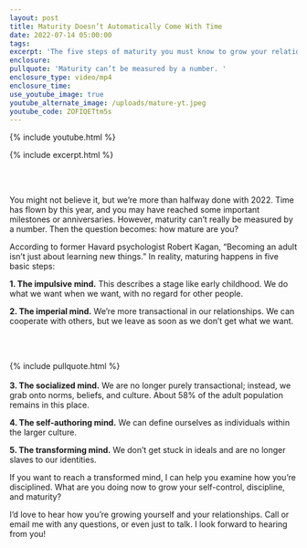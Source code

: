 ```yaml
---
layout: post
title: Maturity Doesn’t Automatically Come With Time
date: 2022-07-14 05:00:00
tags:
excerpt: 'The five steps of maturity you must know to grow your relationships. '
enclosure:
pullquote: 'Maturity can’t be measured by a number. '
enclosure_type: video/mp4
enclosure_time:
use_youtube_image: true
youtube_alternate_image: /uploads/mature-yt.jpeg
youtube_code: ZOFIQETtm5s
---
```

{% include youtube.html %}

{% include excerpt.html %}<br>&nbsp;

&nbsp;

You might not believe it, but we’re more than halfway done with 2022. Time has flown by this year, and you may have reached some important milestones or anniversaries. However, maturity can’t really be measured by a number. Then the question becomes: how mature are you?&nbsp;

According to former Havard psychologist Robert Kagan, “Becoming an adult isn’t just about learning new things.” In reality, maturing happens in five basic steps:

**1\. The impulsive mind.** This describes a stage like early childhood. We do what we want when we want, with no regard for other people.&nbsp;

**2\. The imperial mind.** We’re more transactional in our relationships. We can cooperate with others, but we leave as soon as we don’t get what we want.<br>&nbsp;

&nbsp;

{% include pullquote.html %}<br><br>**3\. The socialized mind.** We are no longer purely transactional; instead, we grab onto norms, beliefs, and culture. About 58% of the adult population remains in this place.&nbsp;

**4\. The self-authoring mind.** We can define ourselves as individuals within the larger culture.&nbsp;

**5\. The transforming mind.** We don’t get stuck in ideals and are no longer slaves to our identities.

If you want to reach a transformed mind, I can help you examine how you’re disciplined. What are you doing now to grow your self-control, discipline, and maturity?&nbsp;

I’d love to hear how you’re growing yourself and your relationships. Call or email me with any questions, or even just to talk. I look forward to hearing from you\!&nbsp;
